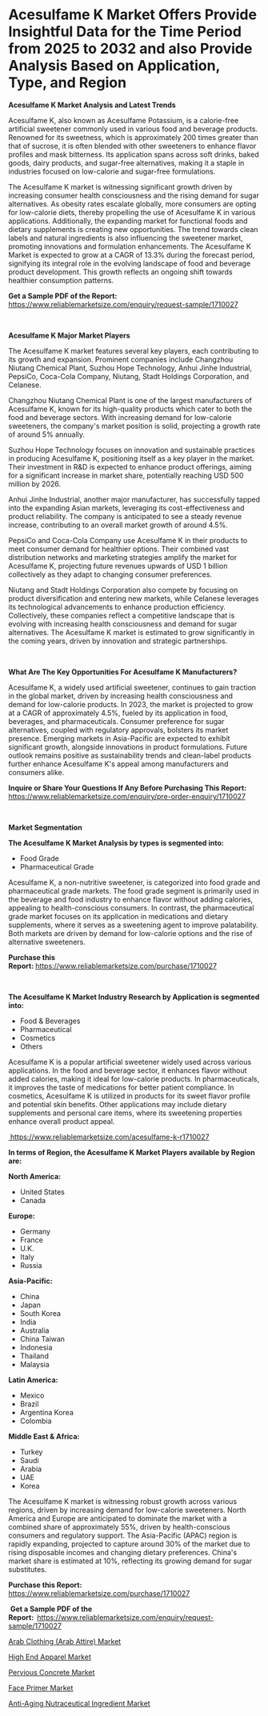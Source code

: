 <p><h1>Acesulfame K Market Offers Provide Insightful Data for the Time Period from 2025 to 2032 and also Provide Analysis Based on Application, Type, and Region</h1></p><p><strong>Acesulfame K Market Analysis and Latest Trends</strong></p>
<p><p>Acesulfame K, also known as Acesulfame Potassium, is a calorie-free artificial sweetener commonly used in various food and beverage products. Renowned for its sweetness, which is approximately 200 times greater than that of sucrose, it is often blended with other sweeteners to enhance flavor profiles and mask bitterness. Its application spans across soft drinks, baked goods, dairy products, and sugar-free alternatives, making it a staple in industries focused on low-calorie and sugar-free formulations.</p><p>The Acesulfame K market is witnessing significant growth driven by increasing consumer health consciousness and the rising demand for sugar alternatives. As obesity rates escalate globally, more consumers are opting for low-calorie diets, thereby propelling the use of Acesulfame K in various applications. Additionally, the expanding market for functional foods and dietary supplements is creating new opportunities. The trend towards clean labels and natural ingredients is also influencing the sweetener market, promoting innovations and formulation enhancements. The Acesulfame K Market is expected to grow at a CAGR of 13.3% during the forecast period, signifying its integral role in the evolving landscape of food and beverage product development. This growth reflects an ongoing shift towards healthier consumption patterns.</p></p>
<p><strong>Get a Sample PDF of the Report:&nbsp;</strong> <a href="https://www.reliablemarketsize.com/enquiry/request-sample/1710027?utm_campaign=2113&utm_medium=2&utm_source=Github&utm_content=ia&utm_term=27032025&utm_id=acesulfame-k">https://www.reliablemarketsize.com/enquiry/request-sample/1710027</a></p>
<p>&nbsp;</p>
<p><strong>Acesulfame K Major Market Players</strong></p>
<p><p>The Acesulfame K market features several key players, each contributing to its growth and expansion. Prominent companies include Changzhou Niutang Chemical Plant, Suzhou Hope Technology, Anhui Jinhe Industrial, PepsiCo, Coca-Cola Company, Niutang, Stadt Holdings Corporation, and Celanese. </p><p>Changzhou Niutang Chemical Plant is one of the largest manufacturers of Acesulfame K, known for its high-quality products which cater to both the food and beverage sectors. With increasing demand for low-calorie sweeteners, the company's market position is solid, projecting a growth rate of around 5% annually.</p><p>Suzhou Hope Technology focuses on innovation and sustainable practices in producing Acesulfame K, positioning itself as a key player in the market. Their investment in R&D is expected to enhance product offerings, aiming for a significant increase in market share, potentially reaching USD 500 million by 2026.</p><p>Anhui Jinhe Industrial, another major manufacturer, has successfully tapped into the expanding Asian markets, leveraging its cost-effectiveness and product reliability. The company is anticipated to see a steady revenue increase, contributing to an overall market growth of around 4.5%.</p><p>PepsiCo and Coca-Cola Company use Acesulfame K in their products to meet consumer demand for healthier options. Their combined vast distribution networks and marketing strategies amplify the market for Acesulfame K, projecting future revenues upwards of USD 1 billion collectively as they adapt to changing consumer preferences.</p><p>Niutang and Stadt Holdings Corporation also compete by focusing on product diversification and entering new markets, while Celanese leverages its technological advancements to enhance production efficiency. Collectively, these companies reflect a competitive landscape that is evolving with increasing health consciousness and demand for sugar alternatives. The Acesulfame K market is estimated to grow significantly in the coming years, driven by innovation and strategic partnerships.</p></p>
<p>&nbsp;</p>
<p><strong>What Are The Key Opportunities For Acesulfame K Manufacturers?</strong></p>
<p><p>Acesulfame K, a widely used artificial sweetener, continues to gain traction in the global market, driven by increasing health consciousness and demand for low-calorie products. In 2023, the market is projected to grow at a CAGR of approximately 4.5%, fueled by its application in food, beverages, and pharmaceuticals. Consumer preference for sugar alternatives, coupled with regulatory approvals, bolsters its market presence. Emerging markets in Asia-Pacific are expected to exhibit significant growth, alongside innovations in product formulations. Future outlook remains positive as sustainability trends and clean-label products further enhance Acesulfame K's appeal among manufacturers and consumers alike.</p></p>
<p><strong>Inquire or Share Your Questions If Any Before Purchasing This Report:</strong> <a href="https://www.reliablemarketsize.com/enquiry/pre-order-enquiry/1710027?utm_campaign=2113&utm_medium=2&utm_source=Github&utm_content=ia&utm_term=27032025&utm_id=acesulfame-k">https://www.reliablemarketsize.com/enquiry/pre-order-enquiry/1710027</a></p>
<p>&nbsp;</p>
<p><strong>Market Segmentation</strong></p>
<p><strong>The Acesulfame K Market Analysis by types is segmented into:</strong></p>
<p><ul><li>Food Grade</li><li>Pharmaceutical Grade</li></ul></p>
<p><p>Acesulfame K, a non-nutritive sweetener, is categorized into food grade and pharmaceutical grade markets. The food grade segment is primarily used in the beverage and food industry to enhance flavor without adding calories, appealing to health-conscious consumers. In contrast, the pharmaceutical grade market focuses on its application in medications and dietary supplements, where it serves as a sweetening agent to improve palatability. Both markets are driven by demand for low-calorie options and the rise of alternative sweeteners.</p></p>
<p><strong>Purchase this Report:&nbsp;</strong><a href="https://www.reliablemarketsize.com/purchase/1710027?utm_campaign=2113&utm_medium=2&utm_source=Github&utm_content=ia&utm_term=27032025&utm_id=acesulfame-k">https://www.reliablemarketsize.com/purchase/1710027</a></p>
<p>&nbsp;</p>
<p><strong>The Acesulfame K Market Industry Research by Application is segmented into:</strong></p>
<p><ul><li>Food & Beverages</li><li>Pharmaceutical</li><li>Cosmetics</li><li>Others</li></ul></p>
<p><p>Acesulfame K is a popular artificial sweetener widely used across various applications. In the food and beverage sector, it enhances flavor without added calories, making it ideal for low-calorie products. In pharmaceuticals, it improves the taste of medications for better patient compliance. In cosmetics, Acesulfame K is utilized in products for its sweet flavor profile and potential skin benefits. Other applications may include dietary supplements and personal care items, where its sweetening properties enhance overall product appeal.</p></p>
<p><a href="https://www.reliablemarketsize.com/acesulfame-k-r1710027?utm_campaign=2113&utm_medium=2&utm_source=Github&utm_content=ia&utm_term=27032025&utm_id=acesulfame-k">&nbsp;https://www.reliablemarketsize.com/acesulfame-k-r1710027</a></p>
<p><strong>In terms of Region, the Acesulfame K Market Players available by Region are:</strong></p>
<p>
    <p> <strong> North America: </strong>
        <ul>
            <li>United States</li>
            <li>Canada</li>
        </ul>
        </p> 
    <p> <strong> Europe: </strong>
        <ul>
            <li>Germany</li>
            <li>France</li>
            <li>U.K.</li>
            <li>Italy</li>
            <li>Russia</li>
        </ul>
        </p> 
    <p> <strong> Asia-Pacific: </strong>
        <ul>
            <li>China</li>
            <li>Japan</li>
            <li>South Korea</li>
            <li>India</li>
            <li>Australia</li>
            <li>China Taiwan</li>
            <li>Indonesia</li>
            <li>Thailand</li>
            <li>Malaysia</li>
        </ul>
        </p> 
    <p> <strong> Latin America: </strong>
        <ul>
            <li>Mexico</li>
            <li>Brazil</li>
            <li>Argentina Korea</li>
            <li>Colombia</li>
        </ul>
        </p> 
    <p> <strong> Middle East & Africa: </strong>
        <ul>
            <li>Turkey</li>
            <li>Saudi</li>
            <li>Arabia</li>
            <li>UAE</li>
            <li>Korea</li>
        </ul>
    </p>
    </p>
<p><p>The Acesulfame K market is witnessing robust growth across various regions, driven by increasing demand for low-calorie sweeteners. North America and Europe are anticipated to dominate the market with a combined share of approximately 55%, driven by health-conscious consumers and regulatory support. The Asia-Pacific (APAC) region is rapidly expanding, projected to capture around 30% of the market due to rising disposable incomes and changing dietary preferences. China's market share is estimated at 10%, reflecting its growing demand for sugar substitutes.</p></p>
<p><strong>Purchase this Report: </strong><a href="https://www.reliablemarketsize.com/purchase/1710027?utm_campaign=2113&utm_medium=2&utm_source=Github&utm_content=ia&utm_term=27032025&utm_id=acesulfame-k">https://www.reliablemarketsize.com/purchase/1710027</a></p>
<p>&nbsp;<strong>Get a Sample PDF of the Report:&nbsp;&nbsp;</strong><a href="https://www.reliablemarketsize.com/enquiry/request-sample/1710027?utm_campaign=2113&utm_medium=2&utm_source=Github&utm_content=ia&utm_term=27032025&utm_id=acesulfame-k">https://www.reliablemarketsize.com/enquiry/request-sample/1710027</a></p>
<p><strong></strong></p>
<p><p><a href="https://github.com/phephezxnf/Market-Research-Report-List-1/blob/main/arab-clothing-arab-attire-market.md?utm_campaign=2113&utm_medium=2&utm_source=Github&utm_content=ia&utm_term=27032025&utm_id=acesulfame-k">Arab Clothing (Arab Attire) Market</a></p><p><a href="https://github.com/lizamflotow/Market-Research-Report-List-1/blob/main/high-end-apparel-market.md?utm_campaign=2113&utm_medium=2&utm_source=Github&utm_content=ia&utm_term=27032025&utm_id=acesulfame-k">High End Apparel Market</a></p><p><a href="https://github.com/chkrselia/Market-Research-Report-List-1/blob/main/pervious-concrete-market.md?utm_campaign=2113&utm_medium=2&utm_source=Github&utm_content=ia&utm_term=27032025&utm_id=acesulfame-k">Pervious Concrete Market</a></p><p><a href="https://github.com/watzondechao/Market-Research-Report-List-1/blob/main/face-primer-market.md?utm_campaign=2113&utm_medium=2&utm_source=Github&utm_content=ia&utm_term=27032025&utm_id=acesulfame-k">Face Primer Market</a></p><p><a href="https://github.com/iroldilom/Market-Research-Report-List-1/blob/main/anti-aging-nutraceutical-ingredient-market.md?utm_campaign=2113&utm_medium=2&utm_source=Github&utm_content=ia&utm_term=27032025&utm_id=acesulfame-k">Anti-Aging Nutraceutical Ingredient Market</a></p></p>